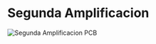 # Segunda Amplificacion

![Segunda Amplificacion PCB](https://github.com/impatrq/MIDAS-Protesis-Inteligente/assets/80337622/a94b0d66-6f06-4129-87f4-4c1f9327b9bd)
